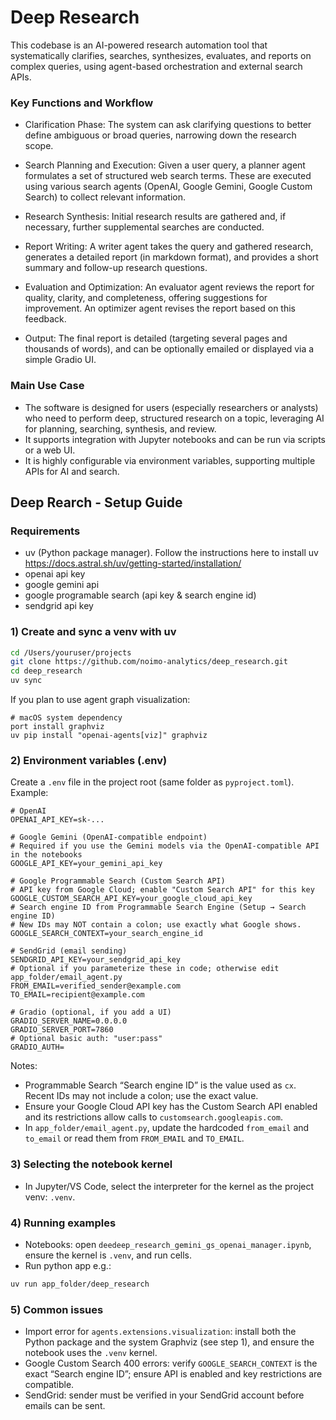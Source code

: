 # Deep Research
This codebase is an AI-powered research automation tool that systematically clarifies, searches, synthesizes, evaluates, and reports on complex queries, using agent-based orchestration and external search APIs.

### Key Functions and Workflow
- Clarification Phase: The system can ask clarifying questions to better define ambiguous or broad queries, narrowing down the research scope.

- Search Planning and Execution: Given a user query, a planner agent formulates a set of structured web search terms. These are executed using various search agents (OpenAI, Google Gemini, Google Custom Search) to collect relevant information.

- Research Synthesis: Initial research results are gathered and, if necessary, further supplemental searches are conducted.

- Report Writing: A writer agent takes the query and gathered research, generates a detailed report (in markdown format), and provides a short summary and follow-up research questions.

- Evaluation and Optimization: An evaluator agent reviews the report for quality, clarity, and completeness, offering suggestions for improvement. An optimizer agent revises the report based on this feedback.

- Output: The final report is detailed (targeting several pages and thousands of words), and can be optionally emailed or displayed via a simple Gradio UI.

### Main Use Case
- The software is designed for users (especially researchers or analysts) who need to perform deep, structured research on a topic, leveraging AI for planning, searching, synthesis, and review.
- It supports integration with Jupyter notebooks and can be run via scripts or a web UI.
- It is highly configurable via environment variables, supporting multiple APIs for AI and search.


## Deep Rearch - Setup Guide

### Requirements
- uv (Python package manager). Follow the instructions here to install uv https://docs.astral.sh/uv/getting-started/installation/
- openai api key
- google gemini api 
- google programable search (api key & search engine id)
- sendgrid api key

### 1) Create and sync a venv with uv
```bash
cd /Users/youruser/projects
git clone https://github.com/noimo-analytics/deep_research.git
cd deep_research
uv sync
```

If you plan to use agent graph visualization:
```b
# macOS system dependency
port install graphviz
uv pip install "openai-agents[viz]" graphviz
```

### 2) Environment variables (.env)
Create a `.env` file in the project root (same folder as `pyproject.toml`). Example:
```env
# OpenAI
OPENAI_API_KEY=sk-...

# Google Gemini (OpenAI-compatible endpoint)
# Required if you use the Gemini models via the OpenAI-compatible API in the notebooks
GOOGLE_API_KEY=your_gemini_api_key

# Google Programmable Search (Custom Search API)
# API key from Google Cloud; enable "Custom Search API" for this key
GOOGLE_CUSTOM_SEARCH_API_KEY=your_google_cloud_api_key
# Search engine ID from Programmable Search Engine (Setup → Search engine ID)
# New IDs may NOT contain a colon; use exactly what Google shows.
GOOGLE_SEARCH_CONTEXT=your_search_engine_id

# SendGrid (email sending)
SENDGRID_API_KEY=your_sendgrid_api_key
# Optional if you parameterize these in code; otherwise edit app_folder/email_agent.py
FROM_EMAIL=verified_sender@example.com
TO_EMAIL=recipient@example.com

# Gradio (optional, if you add a UI)
GRADIO_SERVER_NAME=0.0.0.0
GRADIO_SERVER_PORT=7860
# Optional basic auth: "user:pass"
GRADIO_AUTH=
```

Notes:
- Programmable Search “Search engine ID” is the value used as `cx`. Recent IDs may not include a colon; use the exact value.
- Ensure your Google Cloud API key has the Custom Search API enabled and its restrictions allow calls to `customsearch.googleapis.com`.
- In `app_folder/email_agent.py`, update the hardcoded `from_email` and `to_email` or read them from `FROM_EMAIL` and `TO_EMAIL`.

### 3) Selecting the notebook kernel
- In Jupyter/VS Code, select the interpreter for the kernel as the project venv: `.venv`.

### 4) Running examples
- Notebooks: open `deedeep_research_gemini_gs_openai_manager.ipynb`, ensure the kernel is `.venv`, and run cells.
- Run python app  e.g.:
```bash
uv run app_folder/deep_research
```

### 5) Common issues
- Import error for `agents.extensions.visualization`: install both the Python package and the system Graphviz (see step 1), and ensure the notebook uses the `.venv` kernel.
- Google Custom Search 400 errors: verify `GOOGLE_SEARCH_CONTEXT` is the exact “Search engine ID”; ensure API is enabled and key restrictions are compatible.
- SendGrid: sender must be verified in your SendGrid account before emails can be sent.

